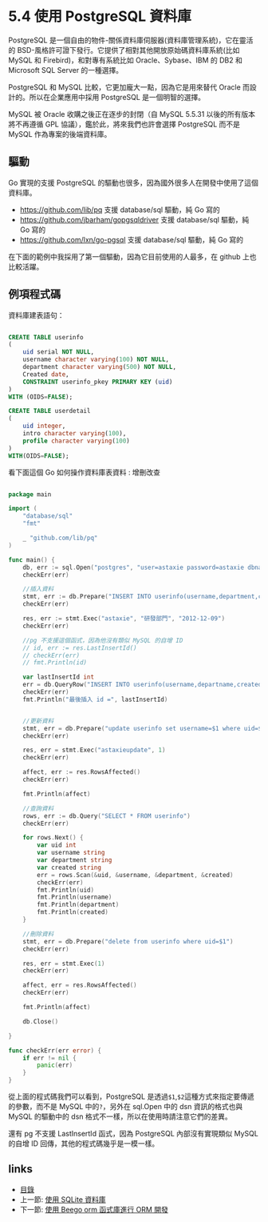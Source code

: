 # 5.4 使用 PostgreSQL 資料庫

PostgreSQL 是一個自由的物件-關係資料庫伺服器(資料庫管理系統)，它在靈活的 BSD-風格許可證下發行。它提供了相對其他開放原始碼資料庫系統(比如 MySQL 和 Firebird)，和對專有系統比如 Oracle、Sybase、IBM 的 DB2 和 Microsoft SQL Server 的一種選擇。

PostgreSQL 和 MySQL 比較，它更加龐大一點，因為它是用來替代 Oracle 而設計的。所以在企業應用中採用 PostgreSQL 是一個明智的選擇。

MySQL 被 Oracle 收購之後正在逐步的封閉（自 MySQL 5.5.31 以後的所有版本將不再遵循 GPL 協議），鑑於此，將來我們也許會選擇 PostgreSQL 而不是 MySQL 作為專案的後端資料庫。

## 驅動
Go 實現的支援 PostgreSQL 的驅動也很多，因為國外很多人在開發中使用了這個資料庫。

- https://github.com/lib/pq 支援 database/sql 驅動，純 Go 寫的
- https://github.com/jbarham/gopgsqldriver 支援 database/sql 驅動，純 Go 寫的
- https://github.com/lxn/go-pgsql 支援 database/sql 驅動，純 Go 寫的

在下面的範例中我採用了第一個驅動，因為它目前使用的人最多，在 github 上也比較活躍。

## 例項程式碼
資料庫建表語句：
```sql

CREATE TABLE userinfo
(
	uid serial NOT NULL,
	username character varying(100) NOT NULL,
	department character varying(500) NOT NULL,
	Created date,
	CONSTRAINT userinfo_pkey PRIMARY KEY (uid)
)
WITH (OIDS=FALSE);

CREATE TABLE userdetail
(
	uid integer,
	intro character varying(100),
	profile character varying(100)
)
WITH(OIDS=FALSE);

```
看下面這個 Go 如何操作資料庫表資料 : 增刪改查

```Go

package main

import (
	"database/sql"
	"fmt"

	_ "github.com/lib/pq"
)

func main() {
	db, err := sql.Open("postgres", "user=astaxie password=astaxie dbname=test sslmode=disable")
	checkErr(err)

	//插入資料
	stmt, err := db.Prepare("INSERT INTO userinfo(username,department,created) VALUES($1,$2,$3) RETURNING uid")
	checkErr(err)

	res, err := stmt.Exec("astaxie", "研發部門", "2012-12-09")
	checkErr(err)

	//pg 不支援這個函式，因為他沒有類似 MySQL 的自增 ID
	// id, err := res.LastInsertId()
	// checkErr(err)
	// fmt.Println(id)

	var lastInsertId int
	err = db.QueryRow("INSERT INTO userinfo(username,departname,created) VALUES($1,$2,$3) returning uid;", "astaxie", "研發部門", "2012-12-09").Scan(&lastInsertId)
	checkErr(err)
	fmt.Println("最後插入 id =", lastInsertId)


	//更新資料
	stmt, err = db.Prepare("update userinfo set username=$1 where uid=$2")
	checkErr(err)

	res, err = stmt.Exec("astaxieupdate", 1)
	checkErr(err)

	affect, err := res.RowsAffected()
	checkErr(err)

	fmt.Println(affect)

	//查詢資料
	rows, err := db.Query("SELECT * FROM userinfo")
	checkErr(err)

	for rows.Next() {
		var uid int
		var username string
		var department string
		var created string
		err = rows.Scan(&uid, &username, &department, &created)
		checkErr(err)
		fmt.Println(uid)
		fmt.Println(username)
		fmt.Println(department)
		fmt.Println(created)
	}

	//刪除資料
	stmt, err = db.Prepare("delete from userinfo where uid=$1")
	checkErr(err)

	res, err = stmt.Exec(1)
	checkErr(err)

	affect, err = res.RowsAffected()
	checkErr(err)

	fmt.Println(affect)

	db.Close()

}

func checkErr(err error) {
	if err != nil {
		panic(err)
	}
}
```

從上面的程式碼我們可以看到，PostgreSQL 是透過`$1`,`$2`這種方式來指定要傳遞的參數，而不是 MySQL 中的`?`，另外在 sql.Open 中的 dsn 資訊的格式也與 MySQL 的驅動中的 dsn 格式不一樣，所以在使用時請注意它們的差異。

還有 pg 不支援 LastInsertId 函式，因為 PostgreSQL 內部沒有實現類似 MySQL 的自增 ID 回傳，其他的程式碼幾乎是一模一樣。

## links
   * [目錄](<preface.md>)
   * 上一節: [使用 SQLite 資料庫](<05.3.md>)
   * 下一節: [使用 Beego orm 函式庫進行 ORM 開發](<05.5.md>)
